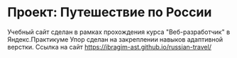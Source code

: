 # Проект: Путешествие по России

Учебный сайт сделан в рамках прохождения курса "Веб-разработчик" в Яндекс.Практикуме
Упор сделан на закреплении навыков адаптивной верстки.
Ссылка на сайт https://ibragim-ast.github.io/russian-travel/




